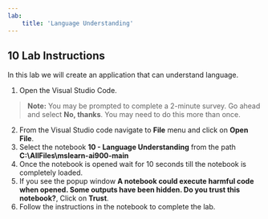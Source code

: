 ```yaml
---
lab:
    title: 'Language Understanding'
---
```


## 10 Lab Instructions
In this lab we will create an application that can understand language. 

1. Open the Visual Studio Code.
>**Note:** You may be prompted to complete a 2-minute survey. Go ahead and select **No, thanks**. You may need to do this more than once.
2. From the Visual Studio code navigate to **File** menu and click on **Open File**.
3. Select the notebook **10 - Language Understanding** from the path **C:\AllFiles\mslearn-ai900-main**
4. Once the notebook is opened wait for 10 seconds till the notebook is completely loaded.
5. If you see the popup window **A notebook could execute harmful code when opened. Some outputs have been hidden. Do you trust this notebook?**, Click on **Trust**.
6. Follow the instructions in the notebook to complete the lab.

